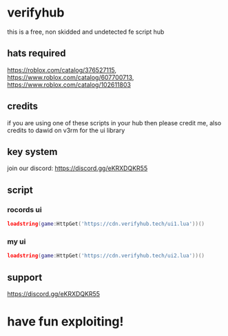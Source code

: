 # verifyhub
this is a free, non skidded and undetected fe script hub
## hats required
https://roblox.com/catalog/376527115, https://www.roblox.com/catalog/607700713, https://www.roblox.com/catalog/102611803
## credits
if you are using one of these scripts in your hub then please credit me, also credits to dawid on v3rm for the ui library
## key system

join our discord: https://discord.gg/eKRXDQKR55

## script

### rocords ui
```lua
loadstring(game:HttpGet('https://cdn.verifyhub.tech/ui1.lua'))()
```

### my ui
```lua
loadstring(game:HttpGet('https://cdn.verifyhub.tech/ui2.lua'))()
```
## support
https://discord.gg/eKRXDQKR55
# have fun exploiting!
